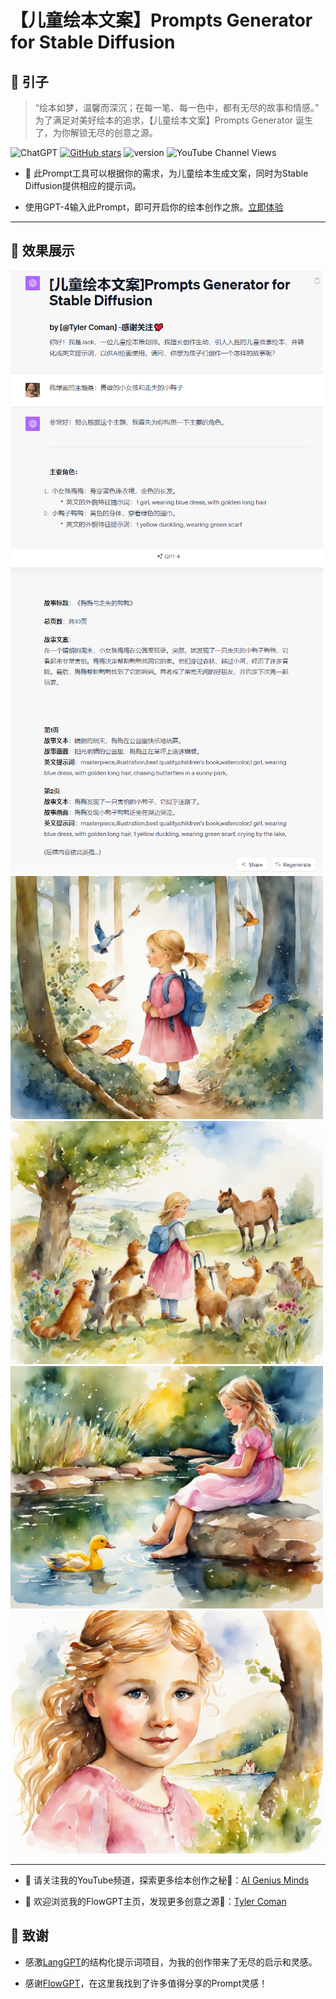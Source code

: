 
# 【儿童绘本文案】Prompts Generator for Stable Diffusion

## 🌌 引子

> “绘本如梦，温馨而深沉；在每一笔、每一色中，都有无尽的故事和情感。”  
> 为了满足对美好绘本的追求，【儿童绘本文案】Prompts Generator 诞生了，为你解锁无尽的创意之源。

![ChatGPT](https://img.shields.io/badge/chatGPT-74aa9c?style=for-the-badge&logo=openai&logoColor=white)
[![GitHub stars](https://img.shields.io/github/stars/zhutyler21/Childrens-Book?style=social)](https://github.com/zhutyler21/Childrens-Book)
![version](https://img.shields.io/badge/version-1.2-blue)
![YouTube Channel Views](https://img.shields.io/youtube/channel/views/UCt0wyEJC7XbJCretDO-jacA)

- 🌈 此Prompt工具可以根据你的需求，为儿童绘本生成文案，同时为Stable Diffusion提供相应的提示词。
  
- 使用GPT-4输入此Prompt，即可开启你的绘本创作之旅。[立即体验](https://chat.openai.com/share/48fbbec1-a067-47db-9ca2-34eda7669ad6)

_________________

## 🎨 效果展示

<img src="./preview/image0.png" width="500">

<img src="./preview/image1.png" width="500">

<img src="./preview/2.png" width="500">

<img src="./preview/4.png" width="500">

<img src="./preview/5.png" width="500">

<img src="./preview/7-2.png" width="500">

_________________

- 🙏 请关注我的YouTube频道，探索更多绘本创作之秘👏：[AI Genius Minds](https://www.youtube.com/@AIGeniusMinds)
  
- 🙏 欢迎浏览我的FlowGPT主页，发现更多创意之源👏：[Tyler Coman](https://flowgpt.com/@tyler-coman)

## 🍁 致谢

- 感激[LangGPT](https://github.com/yzfly/LangGPT)的结构化提示词项目，为我的创作带来了无尽的启示和灵感。
  
- 感谢[FlowGPT](https://flowgpt.com/)，在这里我找到了许多值得分享的Prompt灵感！
